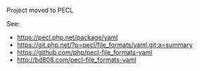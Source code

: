 Project moved to PECL

See:
  * https://pecl.php.net/package/yaml
  * https://git.php.net/?p=pecl/file_formats/yaml.git;a=summary
  * https://github.com/php/pecl-file_formats-yaml
  * http://bd808.com/pecl-file_formats-yaml